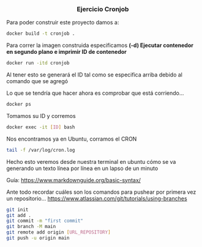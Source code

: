 ### <center>Ejercicio Cronjob </center>

Para poder construir este proyecto damos a:
```sh
docker build -t cronjob .
```
Para correr la imagen construida especificamos 
<strong>(-d) Ejecutar contenedor en segundo plano e imprimir ID de contenedor </strong>
```sh
docker run -itd cronjob
```
Al tener esto se generará el ID tal como se especifica arriba debido al comando que se agregó

Lo que se tendría que hacer ahora es comprobar que está corriendo...
```sh
docker ps
```
 Tomamos su ID y corremos
```sh
docker exec -it [ID] bash
```
Nos encontramos ya en Ubuntu, corramos el CRON
```sh
tail -f /var/log/cron.log
```
Hecho esto veremos desde nuestra terminal en ubuntu cómo se va generando un texto línea por línea en un lapso de un minuto

Guía: https://www.markdownguide.org/basic-syntax/

Ante todo recordar cuáles son los comandos para pushear por primera vez un repositorio...
https://www.atlassian.com/git/tutorials/using-branches
```sh
git init
git add .
git commit -m "first commit"
git branch -M main
git remote add origin [URL_REPOSITORY]
git push -u origin main
```
